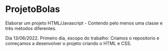 # ProjetoBolas
Elaborar um projeto HTML/Javascript - Contendo pelo menos uma classe e três métodos diferentes.

Dia 13/06/2022. Primeiro dia, escopo do trabalho:
Criamos o repositorio e começamos a desenvolver o projeto criando o HTML e CSS.